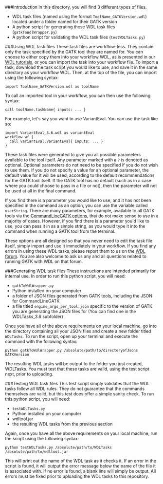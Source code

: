 ###Introduction
In this directory, you will find 3 different types of files. 
- WDL task files (named using the format `ToolName_GATKVersion.wdl`) located under a folder named for their GATK version
- A python script for generating these WDL task files (`gatkToWdlWrapper.py`)
- A python script for validating the WDL task files (`testWDLTasks.py`)

###Using WDL task files
These task files are workflow-less. They contain only the task specified by the GATK tool they are named for. You can choose to either copy them into your workflow WDL, as is presented in our [WDL tutorials](https://software.broadinstitute.org/wdl/userguide/topic?name=wdl-tutorials), or you can import the task into your workflow file. To import a task, download the task script you would like to use, and save it in the same directory as your workflow WDL. Then, at the top of the file, you can import using the following syntax:
```
import ToolName_GATKVersion.wdl as toolName
```

To call an imported tool in your workflow, you can then use the following syntax:
```
call toolName.taskName{ inputs: ... }
```

For example, let's say you want to use VariantEval. You can use the task like so:
```
import VariantEval_3.6.wdl as variantEval
workflow wf {
  call variantEval.VariantEval{ inputs: ... }
}
```

These task files were generated to give you all possible parameters available to the tool itself. Any parameter marked with a `?` is denoted as optional. Optional parameters do not need to be specified if you do not wish to use them. If you do not specify a value for an optional parameter, the default value for it will be used, according to the default recommendations for the GATK tool itself. If the GATK tool has no default (such as in a case where you could choose to pass in a file or not), then the parameter will not be used at all in the final command. 

If you find there is a parameter you would like to use, and it has not been specified in the command as an option, you can use the variable called `userString`. There are many parameters, for example, available to all GATK tools via the [CommandLineGATK options](https://software.broadinstitute.org/gatk/documentation/tooldocs/org_broadinstitute_gatk_engine_CommandLineGATK.php), that do not make sense to use in a majority of cases. However, if you find there is a parameter you'd like to use, you can pass it in as a simple string, as you would type it into the command when running a GATK tool from the terminal.

These options are all designed so that you never need to edit the task file itself, simply import and use it immediately in your workflow. If you find any errors in using these WDL tasks, please report them to us on the [WDL forum](http://gatkforums.broadinstitute.org/wdl/categories/ask-the-wdl-team). You are also welcome to ask us any and all questions related to running GATK with WDL on that forum.

###Generating WDL task files
These instructions are intended primarily for internal use. In order to run this python script, you will need:
- `gatkToWdlWrapper.py`
- Python installed on your computer
- a folder of JSON files generated from GATK tools, including the JSON for CommandLineGATK
- a file titled `engine_args_per_tool.json` specific to the version of GATK you are generating the JSON files for (You can find one in the WDLTasks_3.6 subfolder)

Once you have all of the above requirements on your local machine, go into the directory containing all your JSON files and create a new folder titled `WDLTasks`. To run the script, open up your terminal and execute the command with the following syntax:

```
python gatkToWdlWrapper.py /absolute/path/to/directoryofJsons GATKVersion
```

The resulting WDL tasks will be output to the folder you just created, WDLTasks. You must test that these tasks are valid, using the test script next, prior to uploading.

###Testing WDL task files
This test script simply validates that the WDL tasks follow all WDL rules. They do not guarantee that the commands themselves are valid, but this test does offer a simple sanity check. To run this python script, you will need:
- `testWDLTasks.py`
- Python installed on your computer
- wdltool.jar
- the resulting WDL tasks from the previous section

Again, once you have all the above requirements on your local machine, run the script using the following syntax:

```
python testWDLTasks.py /absolute/path/to/WDLTasks /absolute/path/to/wdltool.jar
```

This will print out the name of the WDL task as it checks it. If an error in the script is found, it will output the error message below the name of the file it is associated with. If no error is found, a blank line will simply be output. All errors must be fixed prior to uploading the WDL tasks to this repository.
